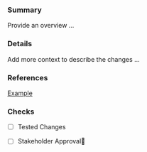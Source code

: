 ### Summary
  Provide an overview ...
### Details
Add more context to describe the changes ...

### References
[Example](https://moodle.usos.pw.edu.pl/login/index.php)

### Checks
- [ ] Tested Changes
- [ ] Stakeholder Approval🦬
 
